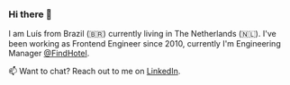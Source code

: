 ### Hi there 👋

<!--
**luisfmsouza/luisfmsouza** is a ✨ _special_ ✨ repository because its `README.md` (this file) appears on your GitHub profile.

Here are some ideas to get you started:

- 🔭 I’m currently working on ...
- 🌱 I’m currently learning ...
- 👯 I’m looking to collaborate on ...
- 🤔 I’m looking for help with ...
- 💬 Ask me about ...
- 📫 How to reach me: ...
- 😄 Pronouns: ...
- ⚡ Fun fact: ...
-->

I am Luís from Brazil (🇧🇷) currently living in The Netherlands (🇳🇱). I've been working as Frontend Engineer since 2010, currently I'm Engineering Manager [@FindHotel](https://github.com/findhotel).

📫 Want to chat? Reach out to me on [LinkedIn](https://www.linkedin.com/in/luisfmsouza/).
